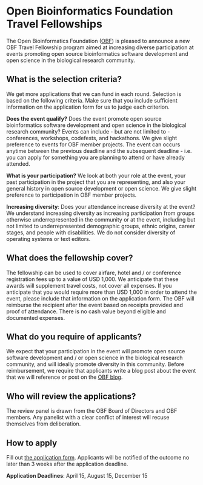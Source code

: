 # Open Bioinformatics Foundation Travel Fellowships

The Open Bioinformatics Foundation ([OBF](https://www.open-bio.org)) is pleased to announce a new OBF Travel Fellowship program aimed at increasing diverse participation at events promoting open source bioinformatics software development and open science in the biological research community.

## What is the selection criteria?
We get more applications that we can fund in each round. Selection is based on
the following criteria. Make sure that you include sufficient information on the application form for us to
judge each criterion.

**Does the event qualify?** Does the event promote open source bioinformatics software
development and open science in the biological research community? Events can include - but are not limited to - conferences, workshops, codefests, and hackathons. We give
slight preference to events for OBF member projects. The event can occurs anytime between the previous deadline and the subsequent deadline - i.e. you can apply for something you are planning
to attend or have already attended.

**What is your participation?** We look at both your role at the event, your past participation in the project that you are representing, and also your general history in open source development or open science. We give slight preference to
participation in OBF member projects.

**Increasing diversity**: Does your attendance increase diversity at the event? We understand increasing diversity as increasing participation from groups otherwise underrepresented in the community or at the event, including but not limited to underrepresented demographic groups, ethnic origins, career stages, and people with disabilities. We do not consider diversity of operating systems or text editors.

## What does the fellowship cover?
The fellowship can be used to cover airfare, hotel and / or conference registration fees up to a value of USD 1,000. We anticipate that these awards will supplement travel costs, not cover all expenses. If you anticipate that you would require more than USD 1,000 in order to attend the event, please include that information on the application form. The OBF will reimburse the recipient after the event based on receipts provided and proof of attendance. There is no cash value beyond eligible and documented expenses.

## What do you require of applicants?
We expect that your participation in the event will promote open source software development and / or open science in the biological research community, and will ideally promote diversity in this community. Before reimbursement, we require that applicants write a blog post about the event that we will reference or post on the [OBF blog](https://news.open-bio.org/).

## Who will review the applications?
The review panel is drawn from the OBF Board of Directors and OBF members. Any panelist with a clear conflict of interest will recuse themselves from deliberation.

## How to apply
Fill out [the application form](https://goo.gl/forms/dtXho2780SFQOCWt2). Applicants will be notified of the outcome no later than 3 weeks after the application deadline.

**Application Deadlines**: April 15, August 15, December 15
